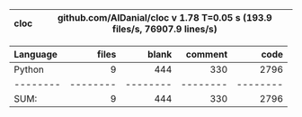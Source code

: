 cloc|github.com/AlDanial/cloc v 1.78  T=0.05 s (193.9 files/s, 76907.9 lines/s)
--- | ---

Language|files|blank|comment|code
:-------|-------:|-------:|-------:|-------:
Python|9|444|330|2796
--------|--------|--------|--------|--------
SUM:|9|444|330|2796

